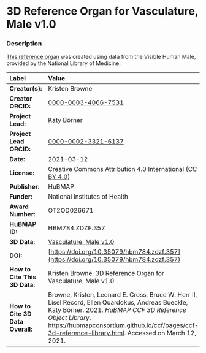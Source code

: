 # 3D Reference Organ for Vasculature, Male v1.0

### Description
[This reference organ](https://hubmapconsortium.github.io/ccf/pages/ccf-3d-reference-library.html) was created using data from the Visible Human Male, provided by the National Library of Medicine.

| Label | Value |
| :------------- |:-------------|
| **Creator(s):** | Kristen Browne |
| **Creator ORCID:** | [0000-0003-4066-7531](https://orcid.org/0000-0003-4066-7531) |
| **Project Lead:** | Katy B&ouml;rner |
| **Project Lead ORCID:** | [0000-0002-3321-6137](https://orcid.org/0000-0002-3321-6137) |
| **Date:** | 2021-03-12 |
| **License:** | Creative Commons Attribution 4.0 International ([CC BY 4.0](https://creativecommons.org/licenses/by/4.0/)) |
| **Publisher:** | HuBMAP |
| **Funder:** | National Institutes of Health |
| **Award Number:** | OT2OD026671 |
| **HuBMAP ID:** | HBM784.ZDZF.357 |
| **3D Data:** | [Vasculature, Male v1.0](https://hubmapconsortium.github.io/ccf-releases/v1.0/models/VH_M_Vasculature_v1.0.glb) |
| **DOI:** | [https://doi.org/10.35079/hbm784.zdzf.357](https://doi.org/10.35079/hbm784.zdzf.357) |
| **How to Cite This 3D Data:** | Kristen Browne. 3D Reference Organ for Vasculature, Male v1.0 | [https://doi.org/10.35079/hbm784.zdzf.357](https://doi.org/10.35079/hbm784.zdzf.357) |
| **How to Cite 3D Data Overall:** | Browne, Kristen, Leonard E. Cross, Bruce W. Herr II, Lisel Record, Ellen Quardokus, Andreas Bueckle, Katy B&ouml;rner. 2021. *HuBMAP CCF 3D Reference Object Library*. https://hubmapconsortium.github.io/ccf/pages/ccf-3d-reference-library.html. Accessed on March 12, 2021. |